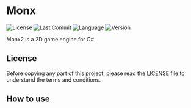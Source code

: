# Monx

![License](https://img.shields.io/github/license/Orbinuity/Monx2)
![Last Commit](https://img.shields.io/github/last-commit/Orbinuity/Monx2)
![Language](https://img.shields.io/badge/Language-C%23-blue)
![Version](https://img.shields.io/badge/version-1.0-brightgreen)

Monx2 is a 2D game engine for C#

## License

Before copying any part of this project, please read the [LICENSE](./LICENSE) file to understand the terms and conditions.

## How to use